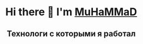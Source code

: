 <h1 align="center">Hi there 👋 I'm <a href="https://t.me/AgReSSoR_vu" target="blank">MuHaMMaD</a></h1>
<h2 align="center">Технологи с которыми я работал</h2>

<!--
**MuSliM-95/MuSliM-95** is a ✨ _special_ ✨ repository because its `README.md` (this file) appears on your GitHub profile.

Here are some ideas to get you started:

- 🔭 I’m currently working on ...
- 🌱 I’m currently learning ...
- 👯 I’m looking to collaborate on ...
- 🤔 I’m looking for help with ...
- 💬 Ask me about ...
- 📫 How to reach me: ...
- 😄 Pronouns: ...
- ⚡ Fun fact: ...
-->
